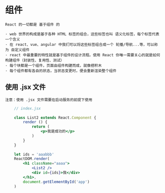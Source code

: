# 组件

	React 的一切都是 基于组件 的

	· web 世界的构成是基于各种 HTML 标签的组合，这些标签也叫 语义化标签，每个标签代表一个含义
	· 在 react、vue、angular 中我们可以将这些标签组合成一个 轮播/导航...等，可以称为 自定义组件
	· react 中最重要的特性就是基于组件的设计流程。使用 React 你唯一需要关心的就是如何构建组件（封装性、复用性、测试）
	· 每个块都是一个组件，页面由组件构建而成，就像搭积木
	· 每个组件都有各自的状态，当状态变更时，便会重新渲染整个组件

## 使用 .jsx 文件

	注意：使用 .jsx 文件需要在启动服务的前提下使用

```.jsx
	// index.jsx
	
	class List2 extends React.Component {
		render () {
			return (
				<p>我是成功的</p>
			)
		}
	}
	
	let ids = 'aaabbb'
	ReactDOM.render(
		<h1 className="aaaa">
			<List2 />
			<div id={ids}>我</div>
		</h1>,
		document.getElementById('app')
	)
```

